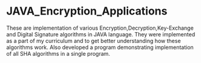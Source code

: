 # JAVA_Encryption_Applications
These are implementation of various Encryption,Decryption,Key-Exchange and Digital Signature algorithms in JAVA language.
They were implemented as a part of my curriculum and to get better understanding how these algorithms work.
Also developed a program demonstrating implementation of all SHA algorithms in a single program.
